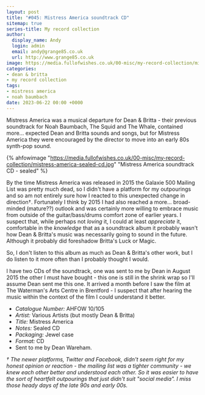 ```yaml
---
layout: post
title: "#045: Mistress America soundtrack CD"
sitemap: true
series-title: My record collection
author:
  display_name: Andy
  login: admin
  email: andy@grange85.co.uk
  url: http://www.grange85.co.uk
image: https://media.fullofwishes.co.uk/00-misc/my-record-collection/mistress-america-sealed-cd.jpg
categories:
- dean & britta
- my record collection
tags:
- mistress america
- noah baumbach
date: 2023-06-22 00:00 +0000
---
```

Mistress America was a musical departure for Dean & Britta - their previous soundtrack for Noah Baumbach, The Squid and The Whale, contained more... expected Dean and Britta sounds and songs, but for Mistress America they were encouraged by the director to move into an early 80s synth-pop sound.

{% ahfowimage "https://media.fullofwishes.co.uk/00-misc/my-record-collection/mistress-america-sealed-cd.jpg" "Mistress America soundtrack CD - sealed" %}

By the time Mistress America was released in 2015 the Galaxie 500 Mailing List was pretty much dead, so I didn't have a platform for my outpourings and so am not entirely sure how I reacted to this unexpected change in direction&dagger;. Fortunately I think by 2015 I had also reached a more... broad-minded (mature??) outlook and was certainly more willing to embrace music from outside of the guitar/bass/drums comfort zone of earlier years. I suspect that, while perhaps not _loving_ it, I could at least _appreciate_ it, comfortable in the _knowledge_ that as a soundtrack album it probably wasn't how Dean & Britta's music was necessarily going to sound in the future. Although it probably did foreshadow Britta's Luck or Magic.

So, I don't listen to this album as much as Dean & Britta's other work, but I do listen to it more often than I probably thought I would.

I have two CDs of the soundtrack, one was sent to me by Dean in August 2015 the other I must have bought - this one is still in the shrink wrap so I'll assume Dean sent me this one. It arrived a month before I saw the film at The Waterman's Arts Centre in Brentford - I suspect that after hearing the music within the context of the film I could understand it better.

 - *Catalogue Number:* AHFOW 10/105
 - *Artist:* Various Artists (but mostly Dean & Britta)
 - *Title:* Mistress America
 - *Notes:* Sealed CD
 - *Packaging:* Jewel case
 - *Format:* CD
 - Sent to me by Dean Wareham.

_&dagger; The newer platforms, Twitter and Facebook, didn't seem right for my honest opinion or reaction - the mailing list was a tighter community - we knew each other better and understood each other. So it was easier to have the sort of heartfelt outpourings that just didn't suit "social media". I miss those heady days of the late 90s and early 00s._
